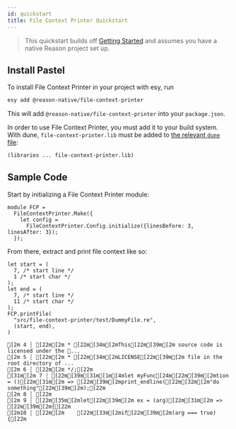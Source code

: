 ```yaml
---
id: quickstart
title: File Context Printer Quickstart
---
```


> This quickstart builds off [Getting Started](../getting-started) and assumes you have a native Reason project set up.

## Install Pastel

To install File Context Printer in your project with esy, run

```sh
esy add @reason-native/file-context-printer
```

This will add `@reason-native/file-context-printer` into your `package.json`.

In order to use File Context Printer, you must add it to your build system. With dune, `file-context-printer.lib` must be added to [the relevant `dune` file](https://jbuilder.readthedocs.io/en/latest/dune-files.html#library-dependencies):

```lisp
(libraries ... file-context-printer.lib)
```

## Sample Code

Start by initializing a File Context Printer module:

```reason
module FCP =
  FileContextPrinter.Make({
    let config =
      FileContextPrinter.Config.initialize({linesBefore: 3, linesAfter: 3});
  });
```

From there, extract and print file context like so:

```reason
let start = (
  7, /* start line */
  1 /* start char */
);
let end = (
  7, /* start line */
  11 /* start char */
);
FCP.printFile(
  "src/file-context-printer/test/DummyFile.re",
  (start, end),
)
```

```sh-stacked
[2m 4 ┆ [22m[2m * [22m[34m[2mThis[22m[39m[2m source code is licensed under the ...
[2m 5 ┆ [22m[2m * [22m[34m[2mLICENSE[22m[39m[2m file in the root directory of ...
[2m 6 ┆ [22m[2m */;[22m
[31m[2m 7 ┆ [22m[39m[31m[1m[4mlet myFunc[24m[22m[39m[2mtion = ()[22m[31m[2m => [22m[39m[2mprint_endline([22m[32m[2m"do something"[22m[39m[2m);[22m
[2m 8 ┆ [22m
[2m 9 ┆ [22m[35m[2mlet[22m[39m[2m ex = (arg)[22m[31m[2m => [22m[39m[2m{[22m
[2m10 ┆ [22m[2m    [22m[33m[2mif[22m[39m[2m(arg === true) {[22m
```
